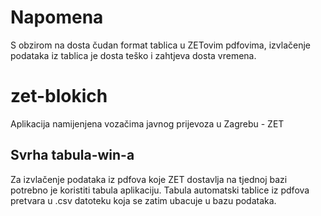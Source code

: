 # Napomena
S obzirom na dosta čudan format tablica u ZETovim pdfovima, izvlačenje podataka iz tablica je dosta teško i zahtjeva dosta vremena.

# zet-blokich
Aplikacija namijenjena vozačima javnog prijevoza u Zagrebu - ZET

## Svrha tabula-win-a
Za izvlačenje podataka iz pdfova koje ZET dostavlja na tjednoj bazi potrebno je koristiti tabula aplikaciju. Tabula automatski tablice iz pdfova pretvara u .csv datoteku koja se zatim ubacuje u bazu podataka.
